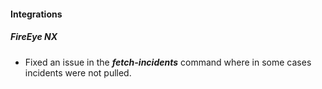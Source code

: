 
#### Integrations

##### FireEye NX

- Fixed an issue in the ***fetch-incidents*** command where in some cases incidents were not pulled.

